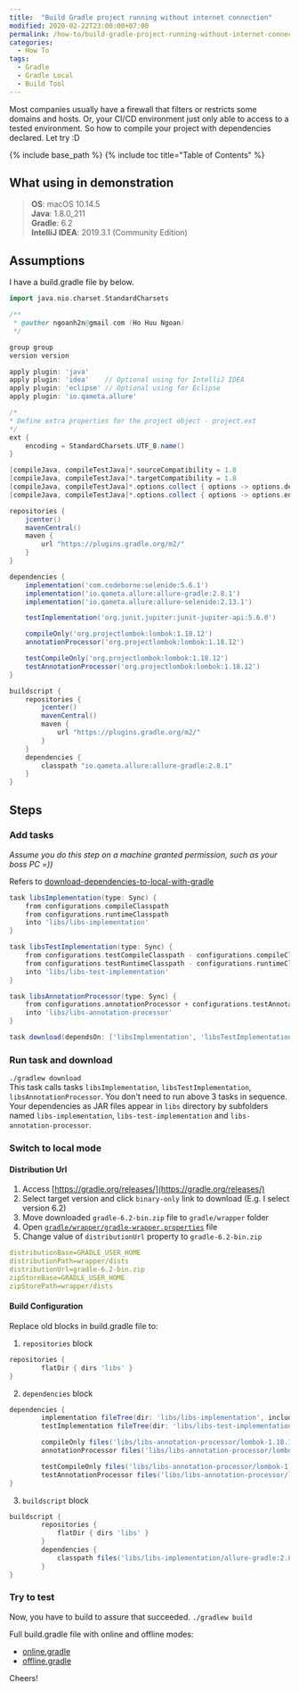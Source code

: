 ```yaml
---
title:  "Build Gradle project running without internet connection"
modified: 2020-02-22T23:00:00+07:00
permalink: /how-to/build-gradle-project-running-without-internet-connection
categories: 
  - How To
tags:
  - Gradle
  - Gradle Local
  - Build Tool
---
```


Most companies usually have a firewall that filters or restricts some domains and hosts. 
Or, your CI/CD environment just only able to access to a tested environment. 
So how to compile your project with dependencies declared. Let try :D

{% include base_path %}
{% include toc title="Table of Contents" %}

## What using in demonstration
> **OS**: macOS 10.14.5<br/>
> **Java**: 1.8.0_211<br/>
> **Gradle**: 6.2<br/>
> **IntelliJ IDEA**: 2019.3.1 (Community Edition)<br/>

## Assumptions
I have a build.gradle file by below.
```gradle
import java.nio.charset.StandardCharsets

/**
 * @author ngoanh2n@gmail.com (Ho Huu Ngoan)
 */

group group
version version

apply plugin: 'java'
apply plugin: 'idea'    // Optional using for IntelliJ IDEA
apply plugin: 'eclipse' // Optional using for Eclipse
apply plugin: 'io.qameta.allure'

/*
* Define extra properties for the project object - project.ext
*/
ext {
    encoding = StandardCharsets.UTF_8.name()
}

[compileJava, compileTestJava]*.sourceCompatibility = 1.8
[compileJava, compileTestJava]*.targetCompatibility = 1.8
[compileJava, compileTestJava]*.options.collect { options -> options.debug = true }
[compileJava, compileTestJava]*.options.collect { options -> options.encoding = encoding }

repositories {
    jcenter()
    mavenCentral()
    maven {
        url "https://plugins.gradle.org/m2/"
    }
}

dependencies {
    implementation('com.codeborne:selenide:5.6.1')
    implementation('io.qameta.allure:allure-gradle:2.8.1')
    implementation('io.qameta.allure:allure-selenide:2.13.1')

    testImplementation('org.junit.jupiter:junit-jupiter-api:5.6.0')

    compileOnly('org.projectlombok:lombok:1.18.12')
    annotationProcessor('org.projectlombok:lombok:1.18.12')

    testCompileOnly('org.projectlombok:lombok:1.18.12')
    testAnnotationProcessor('org.projectlombok:lombok:1.18.12')
}

buildscript {
    repositories {
        jcenter()
        mavenCentral()
        maven {
            url "https://plugins.gradle.org/m2/"
        }
    }
    dependencies {
        classpath "io.qameta.allure:allure-gradle:2.8.1"
    }
}
```

## Steps
### Add tasks
*Assume you do this step on a machine granted permission, such as your boss PC =))*<br/>

Refers to [download-dependencies-to-local-with-gradle]({{site.baseurl}}/how-to/download-dependencies-to-local-with-gradle)

```gradle
task libsImplementation(type: Sync) {
    from configurations.compileClasspath
    from configurations.runtimeClasspath
    into 'libs/libs-implementation'
}

task libsTestImplementation(type: Sync) {
    from configurations.testCompileClasspath - configurations.compileClasspath
    from configurations.testRuntimeClasspath - configurations.runtimeClasspath
    into 'libs/libs-test-implementation'
}

task libsAnnotationProcessor(type: Sync) {
    from configurations.annotationProcessor + configurations.testAnnotationProcessor
    into 'libs/libs-annotation-processor'
}

task download(dependsOn: ['libsImplementation', 'libsTestImplementation', 'libsAnnotationProcessor'])
```

### Run task and download
`./gradlew download`<br/>
This task calls tasks `libsImplementation`, `libsTestImplementation`, `libsAnnotationProcessor`.
You don't need to run above 3 tasks in sequence.<br/>
Your dependencies as JAR files appear in `libs` directory by subfolders
named `libs-implementation`, `libs-test-implementation` and `libs-annotation-processor`.

### Switch to local mode
#### Distribution Url
1. Access [https://gradle.org/releases/](https://gradle.org/releases/)
2. Select target version and click `binary-only` link to download (E.g. I select version 6.2)
3. Move downloaded `gradle-6.2-bin.zip` file to `gradle/wrapper` folder
4. Open [`gradle/wrapper/gradle-wrapper.properties`](https://github.com/ngoanh2n/blog-demonstrations/tree/master/build-gradle-without-internet-conection/gradle/wrapper/gradle-wrapper.properties) file
5. Change value of `distributionUrl` property to `gradle-6.2-bin.zip`
```yml
distributionBase=GRADLE_USER_HOME
distributionPath=wrapper/dists
distributionUrl=gradle-6.2-bin.zip
zipStoreBase=GRADLE_USER_HOME
zipStorePath=wrapper/dists
```

#### Build Configuration
Replace old blocks in build.gradle file to:

1. `repositories` block
```gradle
repositories {
        flatDir { dirs 'libs' }
}
```

2. `dependencies` block
```gradle
dependencies {
        implementation fileTree(dir: 'libs/libs-implementation', include: ['*.jar'])
        testImplementation fileTree(dir: 'libs/libs-test-implementation', include: ['*.jar'])

        compileOnly files('libs/libs-annotation-processor/lombok-1.18.12.jar')
        annotationProcessor files('libs/libs-annotation-processor/lombok-1.18.12.jar')

        testCompileOnly files('libs/libs-annotation-processor/lombok-1.18.12.jar')
        testAnnotationProcessor files('libs/libs-annotation-processor/lombok-1.18.12.jar')
}
```

3. `buildscript` block
```gradle
buildscript {
        repositories {
            flatDir { dirs 'libs' }
        }
        dependencies {
            classpath files('libs/libs-implementation/allure-gradle:2.8.1.jar')
        }
}
```

### Try to test
Now, you have to build to assure that succeeded.
`./gradlew build`

Full build.gradle file with online and offline modes:
- [online.gradle](https://github.com/ngoanh2n/blog-demonstrations/tree/master/build-gradle-without-internet-conection/gradle/online.gradle)
- [offline.gradle](https://github.com/ngoanh2n/blog-demonstrations/tree/master/build-gradle-without-internet-conection/gradle/offline.gradle)

Cheers!